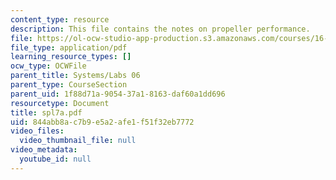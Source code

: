 ```yaml
---
content_type: resource
description: This file contains the notes on propeller performance.
file: https://ol-ocw-studio-app-production.s3.amazonaws.com/courses/16-01-unified-engineering-i-ii-iii-iv-fall-2005-spring-2006/844abb8ac7b9e5a2afe1f51f32eb7772_spl7a.pdf
file_type: application/pdf
learning_resource_types: []
ocw_type: OCWFile
parent_title: Systems/Labs 06
parent_type: CourseSection
parent_uid: 1f88d71a-9054-37a1-8163-daf60a1dd696
resourcetype: Document
title: spl7a.pdf
uid: 844abb8a-c7b9-e5a2-afe1-f51f32eb7772
video_files:
  video_thumbnail_file: null
video_metadata:
  youtube_id: null
---
```

